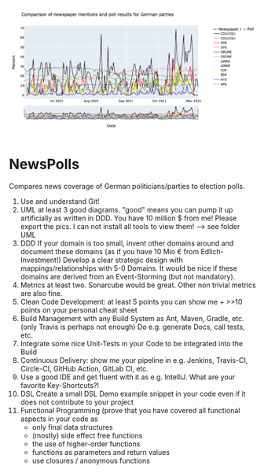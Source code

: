 ![alt text](https://raw.githubusercontent.com/SamiNenno/NewsPoll/master/Images/Front_Image.png)


# NewsPolls


Compares news coverage of German politicians/parties to election polls.




1. Use and understand Git!
2. UML at least 3 good diagrams. "good" means you can pump it up artificially as written in DDD. You have 10 million $ from me! Please export the pics. I can not install all tools to view them!
    --> see folder UML
3. DDD If your domain is too small, invent other domains around and document these domains (as if you have 10 Mio € from Edlich-Investment!) Develop a clear strategic design with mappings/relationships with 5-0 Domains. It would be nice if these domains are derived from an Event-Storming (but not mandatory).
4. Metrics at least two. Sonarcube would be great. Other non trivial metrics are also fine.
5. Clean Code Development: at least 5 points you can show me + >>10 points on your personal cheat sheet
6. Build Management with any Build System as Ant, Maven, Gradle, etc. (only Travis is perhaps not enough) Do e.g. generate Docs, call tests, etc.
7. Integrate some nice Unit-Tests in your Code to be integrated into the Build
8. Continuous Delivery: show me your pipeline in e.g. Jenkins, Travis-CI, Circle-CI, GitHub Action, GitLab CI, etc.
9. Use a good IDE and get fluent with it as e.g. IntelliJ. What are your favorite Key-Shortcuts?!
10. DSL Create a small DSL Demo example snippet in your code even if it does not contribute to your project
11. Functional Programming (prove that you have covered all functional aspects in your code as
    - only final data structures
    - (mostly) side effect free functions
    - the use of higher-order functions
    - functions as parameters and return values
    - use closures / anonymous functions